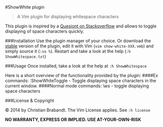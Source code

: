 #ShowWhite plugin
> A Vim plugin for displaying whitespace characters

This plugin is inspired by a  [Quesiont on Stackoverflow](http://stackoverflow.com/questions/1675688) and allows to toggle displaying of space characters quickly.

###Installation
Use the plugin manager of your choice. Or download the [stable][] version of the plugin, edit it with Vim (`vim show-white-XXX.vmb`) and simply source it (`:so %`). Restart and take a look at the help (`:h ShowWhitespace.txt`)

[stable]: http://www.vim.org/scripts/script.php?script_id=5043

###Usage
Once installed, take a look at the help at `:h ShowWhitespace`

Here is a short overview of the functionality provided by the plugin:
####Ex commands:
    :ShowWhiteToggle - Toggle displaying space characters in the current window.
####Normal mode commands:
    \ws		 - toggle displaying space characters

###License & Copyright

© 2014 by Christian Brabandt. The Vim License applies. See `:h license`

__NO WARRANTY, EXPRESS OR IMPLIED.  USE AT-YOUR-OWN-RISK__
